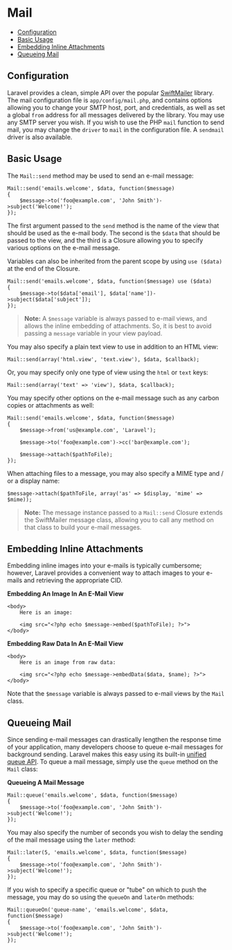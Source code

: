 # Mail

- [Configuration](#configuration)
- [Basic Usage](#basic-usage)
- [Embedding Inline Attachments](#embedding-inline-attachments)
- [Queueing Mail](#queueing-mail)

<a name="configuration"></a>
## Configuration

Laravel provides a clean, simple API over the popular [SwiftMailer](http://swiftmailer.org) library. The mail configuration file is `app/config/mail.php`, and contains options allowing you to change your SMTP host, port, and credentials, as well as set a global `from` address for all messages delivered by the library. You may use any SMTP server you wish. If you wish to use the PHP `mail` function to send mail, you may change the `driver` to `mail` in the configuration file. A `sendmail` driver is also available.

<a name="basic-usage"></a>
## Basic Usage

The `Mail::send` method may be used to send an e-mail message:

	Mail::send('emails.welcome', $data, function($message)
	{
		$message->to('foo@example.com', 'John Smith')->subject('Welcome!');
	});

The first argument passed to the `send` method is the name of the view that should be used as the e-mail body. The second is the `$data` that should be passed to the view, and the third is a Closure allowing you to specify various options on the e-mail message.

Variables can also be inherited from the parent scope by using `use ($data)` at the end of the Closure.

	Mail::send('emails.welcome', $data, function($message) use ($data)
	{
		$message->to($data['email'], $data['name'])->subject($data['subject']);
	});

> **Note:** A `$message` variable is always passed to e-mail views, and allows the inline embedding of attachments. So, it is best to avoid passing a `message` variable in your view payload.

You may also specify a plain text view to use in addition to an HTML view:

	Mail::send(array('html.view', 'text.view'), $data, $callback);

Or, you may specify only one type of view using the `html` or `text` keys:

	Mail::send(array('text' => 'view'), $data, $callback);

You may specify other options on the e-mail message such as any carbon copies or attachments as well:

	Mail::send('emails.welcome', $data, function($message)
	{
		$message->from('us@example.com', 'Laravel');

		$message->to('foo@example.com')->cc('bar@example.com');

		$message->attach($pathToFile);
	});

When attaching files to a message, you may also specify a MIME type and / or a display name:

	$message->attach($pathToFile, array('as' => $display, 'mime' => $mime));

> **Note:** The message instance passed to a `Mail::send` Closure extends the SwiftMailer message class, allowing you to call any method on that class to build your e-mail messages.

<a name="embedding-inline-attachments"></a>
## Embedding Inline Attachments

Embedding inline images into your e-mails is typically cumbersome; however, Laravel provides a convenient way to attach images to your e-mails and retrieving the appropriate CID.

**Embedding An Image In An E-Mail View**

	<body>
		Here is an image:

		<img src="<?php echo $message->embed($pathToFile); ?>">
	</body>

**Embedding Raw Data In An E-Mail View**

	<body>
		Here is an image from raw data:

		<img src="<?php echo $message->embedData($data, $name); ?>">
	</body>

Note that the `$message` variable is always passed to e-mail views by the `Mail` class.

<a name="queueing-mail"></a>
## Queueing Mail

Since sending e-mail messages can drastically lengthen the response time of your application, many developers choose to queue e-mail messages for background sending. Laravel makes this easy using its built-in [unified queue API](/docs/queues). To queue a mail message, simply use the `queue` method on the `Mail` class:

**Queueing A Mail Message**

	Mail::queue('emails.welcome', $data, function($message)
	{
		$message->to('foo@example.com', 'John Smith')->subject('Welcome!');
	});

You may also specify the number of seconds you wish to delay the sending of the mail message using the `later` method:

	Mail::later(5, 'emails.welcome', $data, function($message)
	{
		$message->to('foo@example.com', 'John Smith')->subject('Welcome!');
	});

If you wish to specify a specific queue or "tube" on which to push the message, you may do so using the `queueOn` and `laterOn` methods:

	Mail::queueOn('queue-name', 'emails.welcome', $data, function($message)
	{
		$message->to('foo@example.com', 'John Smith')->subject('Welcome!');
	});
